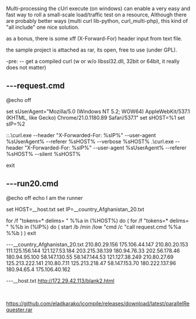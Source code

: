 Multi-processing the cUrl execute (on windows) can enable a very easy and fast way to roll a small-scale load/traffic test on a resource,
Although there are probably better ways (multi curl lib-python, curl_multi-php), this kind of "all include" one nice solution.

as a bonus, there is some xff (X-Forward-For) header input from text file.

the sample project is attached as rar, its open, free to use (under GPL).

-pre:
-- get a compiled curl (w or w/o libssl32.dll, 32bit or 64bit, it really does not matter)

---request.cmd
-----------------------------
@echo off

set sUserAgent="Mozilla/5.0 (Windows NT 5.2; WOW64) AppleWebKit/537.1 (KHTML, like Gecko) Chrome/21.0.1180.89 Safari/537.1"
set sHOST=%1
set sIP=%2

::.\\curl.exe --header "X-Forwarded-For: %sIP%" --user-agent %sUserAgent% --referer %sHOST% --verbose %sHOST%
.\\curl.exe --header "X-Forwarded-For: %sIP%" --user-agent %sUserAgent% --referer %sHOST% --silent %sHOST%

exit

---run20.cmd
----------------------------
@echo off
echo I am the runner

set HOST=__host.txt
set IP=__country_Afghanistan_20.txt

for /f "tokens=* delims= " %%a in (%HOST%) do (
for /f "tokens=* delims= " %%b in (%IP%) do (
start /b /min /low "cmd /c "call request.cmd %%a %%b
)
)
exit

---__country_Afghanistan_20.txt
210.80.29.156
175.106.44.147
210.80.20.153
111.125.156.144
121.127.53.184
203.215.38.139
180.94.76.33
202.56.178.46
180.94.95.100
58.147.130.55
58.147.144.53
121.127.38.249
210.80.27.69
125.213.222.141
210.80.7.11
125.213.218.47
58.147.153.70
180.222.137.96
180.94.65.4
175.106.40.162

---__host.txt
http://172.29.42.113/blank2.html

&nbsp;

<a href="https://github.com/eladkarako/icompile/releases/download/latest/parallelRequester.rar">https://github.com/eladkarako/icompile/releases/download/latest/parallelRequester.rar</a>
